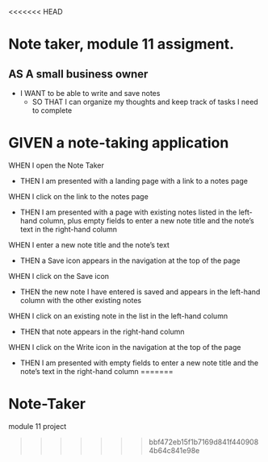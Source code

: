 <<<<<<< HEAD
# Note taker, module 11 assigment. 

## AS A small business owner

- I WANT to be able to write and save notes
  - SO THAT I can organize my thoughts and keep track of tasks I need to complete

# GIVEN a note-taking application
WHEN I open the Note Taker
- THEN I am presented with a landing page with a link to a notes page

WHEN I click on the link to the notes page
- THEN I am presented with a page with existing notes listed in the left-hand column, plus empty fields to enter a new note title and the note’s text in the right-hand column

WHEN I enter a new note title and the note’s text
- THEN a Save icon appears in the navigation at the top of the page

WHEN I click on the Save icon
- THEN the new note I have entered is saved and appears in the left-hand column with the other existing notes

WHEN I click on an existing note in the list in the left-hand column
- THEN that note appears in the right-hand column

WHEN I click on the Write icon in the navigation at the top of the page
- THEN I am presented with empty fields to enter a new note title and the note’s text in the right-hand column
=======
# Note-Taker
module 11 project
>>>>>>> bbf472eb15f1b7169d841f4409084b64c841e98e
